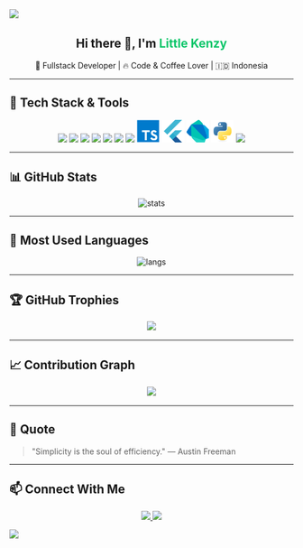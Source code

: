 <!-- Banner Header -->
<img src="https://capsule-render.vercel.app/api?type=waving&color=0cc66a&height=200&section=header&text=Welcome%20to%20LittleKenzy's%20Hub!&fontSize=40&fontColor=ffffff&animation=fadeIn" />

<!-- Intro -->
<h2 align="center">Hi there 👋, I'm <span style="color:#0cc66a">Little Kenzy</span></h2>
<p align="center">🌱 Fullstack Developer | 🔥 Code & Coffee Lover | 🇮🇩 Indonesia</p>

---

## 🧠 Tech Stack & Tools

<p align="center">
  <img src="https://cdn.jsdelivr.net/gh/devicons/devicon/icons/html5/html5-original.svg" width="40" />
  <img src="https://cdn.jsdelivr.net/gh/devicons/devicon/icons/css3/css3-original.svg" width="40" />
  <img src="https://cdn.jsdelivr.net/gh/devicons/devicon/icons/javascript/javascript-original.svg" width="40" />
  <img src="https://cdn.jsdelivr.net/gh/devicons/devicon/icons/react/react-original.svg" width="40" />
  <img src="https://cdn.jsdelivr.net/gh/devicons/devicon/icons/nextjs/nextjs-original.svg" width="40" />
  <img src="https://cdn.jsdelivr.net/gh/devicons/devicon/icons/php/php-original.svg" width="40" />
  <img src="https://cdn.jsdelivr.net/gh/devicons/devicon/icons/laravel/laravel-original.svg" width="40" />
  <img src="https://raw.githubusercontent.com/devicons/devicon/master/icons/typescript/typescript-original.svg" alt="TypeScript" width="40" height="40"/>
  <img src="https://raw.githubusercontent.com/devicons/devicon/master/icons/flutter/flutter-original.svg" alt="Flutter" width="40" height="40"/>
  <img src="https://raw.githubusercontent.com/devicons/devicon/master/icons/dart/dart-original.svg" alt="Dart" width="40" height="40"/>
  <img src="https://raw.githubusercontent.com/devicons/devicon/master/icons/python/python-original.svg" alt="Python" width="40" height="40"/>
  <img src="https://cdn.jsdelivr.net/gh/devicons/devicon/icons/mysql/mysql-original.svg" width="40" />
</p>

---

## 📊 GitHub Stats

<p align="center">
  <img src="https://github-readme-stats.vercel.app/api?username=LittleKenzy&show_icons=true&theme=chartreuse-dark" alt="stats" />
</p>

---

## 🚀 Most Used Languages

<p align="center">
  <img src="https://github-readme-stats.vercel.app/api/top-langs/?username=LittleKenzy&layout=compact&theme=chartreuse-dark" alt="langs" />
</p>

---

## 🏆 GitHub Trophies

<p align="center">
  <img src="https://github-profile-trophy.vercel.app/?username=LittleKenzy&theme=gruvbox&row=1&margin-w=15" />
</p>

---

## 📈 Contribution Graph

<p align="center">
  <img src="https://github-readme-activity-graph.vercel.app/graph?username=LittleKenzy&theme=green_night" />
</p>

---

## 💬 Quote

> "Simplicity is the soul of efficiency." — Austin Freeman

---

## 📫 Connect With Me

<p align="center">
  <a href="https://www.instagram.com/littlekenzy_store/" target="_blank">
    <img src="https://img.shields.io/badge/-Instagram-0cc66a?style=flat-square&logo=instagram&logoColor=white" />
  </a>
  <a href="https://www.youtube.com/@litlekenzy" target="_blank">
  <img src="https://img.shields.io/badge/-YouTube-FF0000?style=flat-square&logo=youtube&logoColor=white" />
</a>

</p>

<!-- Footer -->
<img src="https://capsule-render.vercel.app/api?type=waving&color=0cc66a&height=120&section=footer" />
